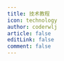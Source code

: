 ```yaml
---
title: 技术教程
icon: technology
author: coderwlj
article: false
editLink: false
comment: false
---
```


